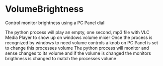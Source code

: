 # VolumeBrightness
Control monitor brightness using a PC Panel dial

The python process will play an empty, one second, mp3 file with VLC Media Player to show up on windows volume mixer
Once the process is recognized by windows to need volume controls a knob on PC Panel is set to change this processes volume
The python process will monitor and sense changes to its volume and if the volume is changed the monitors brigthness is changed to match the processes volume
